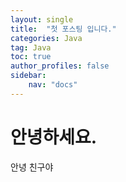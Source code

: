 ```yaml
---
layout: single
title:  "첫 포스팅 입니다."
categories: Java
tag: Java
toc: true
author_profiles: false
sidebar:
    nav: "docs"
---
```


# 안녕하세요.

안녕 친구야
